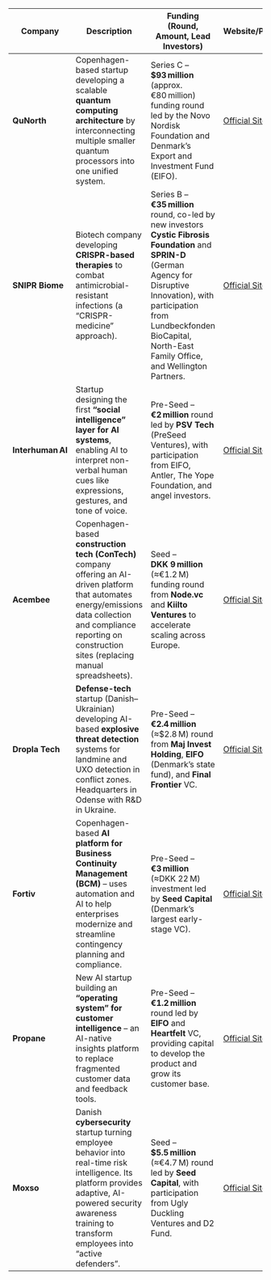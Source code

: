 | **Company**       | **Description**                                                                                                                                                                                                         | **Funding (Round, Amount, Lead Investors)**                                                                                                                                                                                                               | **Website/Profile**                         |
| ----------------- | ----------------------------------------------------------------------------------------------------------------------------------------------------------------------------------------------------------------------- | --------------------------------------------------------------------------------------------------------------------------------------------------------------------------------------------------------------------------------------------------------- | ------------------------------------------- |
| **QuNorth**       | Copenhagen-based startup developing a scalable **quantum computing architecture** by interconnecting multiple smaller quantum processors into one unified system.                                                       | Series C – **$93 million** (approx. €80 million) funding round led by the Novo Nordisk Foundation and Denmark’s Export and Investment Fund (EIFO).                                                                                                        | [Official Site](https://qunorth.com)        |
| **SNIPR Biome**   | Biotech company developing **CRISPR-based therapies** to combat antimicrobial-resistant infections (a “CRISPR-medicine” approach).                                                                                      | Series B – **€35 million** round, co-led by new investors **Cystic Fibrosis Foundation** and **SPRIN-D** (German Agency for Disruptive Innovation), with participation from Lundbeckfonden BioCapital, North-East Family Office, and Wellington Partners. | [Official Site](https://www.sniprbiome.com) |
| **Interhuman AI** | Startup designing the first **“social intelligence” layer for AI systems**, enabling AI to interpret non-verbal human cues like expressions, gestures, and tone of voice.                                               | Pre-Seed – **€2 million** round led by **PSV Tech** (PreSeed Ventures), with participation from EIFO, Antler, The Yope Foundation, and angel investors.                                                                                                   | [Official Site](https://www.interhuman.ai)  |
| **Acembee**       | Copenhagen-based **construction tech (ConTech)** company offering an AI-driven platform that automates energy/emissions data collection and compliance reporting on construction sites (replacing manual spreadsheets). | Seed – **DKK 9 million** (≈€1.2 M) funding round from **Node.vc** and **Kiilto Ventures** to accelerate scaling across Europe.                                                                                                                            | [Official Site](https://acembee.com)        |
| **Dropla Tech**   | **Defense-tech** startup (Danish–Ukrainian) developing AI-based **explosive threat detection** systems for landmine and UXO detection in conflict zones. Headquarters in Odense with R&D in Ukraine.                    | Pre-Seed – **€2.4 million** (≈$2.8 M) round from **Maj Invest Holding**, **EIFO** (Denmark’s state fund), and **Final Frontier** VC.                                                                                                                      | [Official Site](https://dropla.tech)        |
| **Fortiv**        | Copenhagen-based **AI platform for Business Continuity Management (BCM)** – uses automation and AI to help enterprises modernize and streamline contingency planning and compliance.                                    | Pre-Seed – **€3 million** (≈DKK 22 M) investment led by **Seed Capital** (Denmark’s largest early-stage VC).                                                                                                                                              | [Official Site](https://www.fortiv.dk)      |
| **Propane**       | New AI startup building an **“operating system” for customer intelligence** – an AI-native insights platform to replace fragmented customer data and feedback tools.                                                    | Pre-Seed – **€1.2 million** round led by **EIFO** and **Heartfelt** VC, providing capital to develop the product and grow its customer base.                                                                                                              | [Official Site](https://usepropane.ai)      |
| **Moxso**         | Danish **cybersecurity** startup turning employee behavior into real-time risk intelligence. Its platform provides adaptive, AI-powered security awareness training to transform employees into “active defenders”.     | Seed – **$5.5 million** (≈€4.7 M) round led by **Seed Capital**, with participation from Ugly Duckling Ventures and D2 Fund.                                                                                                                              | [Official Site](https://moxso.com)          |
